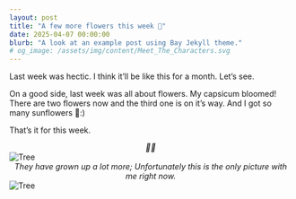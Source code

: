 ```yaml
---
layout: post
title: "A few more flowers this week 🌻"
date: 2025-04-07 00:00:00
blurb: "A look at an example post using Bay Jekyll theme."
# og_image: /assets/img/content/Meet_The_Characters.svg
---
```


Last week was hectic. I think it’ll be like this for a month. Let’s see.

On a good side, last week was all about flowers. My capsicum bloomed! There are two flowers now and the third one is on it’s way. And I got so many sunflowers 🌻:)

That’s it for this week.

<center><i> 🌻🌻 </i></center>
<img src="{{ "/assets/img/sunflowers_more.jpeg" | absolute_url }}" alt="Tree" class="post-pic"/>

<center><i>They have grown up a lot more; Unfortunately this is the only picture with me right now. </i></center>
<img src="{{ "/assets/img/my_capsicum_buds.jpeg" | absolute_url }}" alt="Tree" class="post-pic"/>
